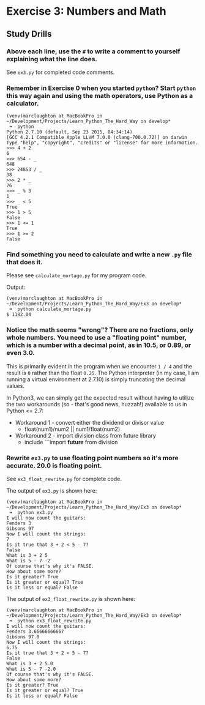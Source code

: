 # Exercise 3: Numbers and Math
## Study Drills
### Above each line, use the ```#``` to write a comment to yourself explaining what the line does.
See ```ex3.py``` for completed code comments.
### Remember in Exercise 0 when you started ```python```? Start ```python``` this way again and using the math operators, use Python as a calculator.
```
(venv)marclaughton at MacBookPro in ~/Development/Projects/Learn_Python_The_Hard_Way on develop*
 ➜  python
Python 2.7.10 (default, Sep 23 2015, 04:34:14)
[GCC 4.2.1 Compatible Apple LLVM 7.0.0 (clang-700.0.72)] on darwin
Type "help", "copyright", "credits" or "license" for more information.
>>> 4 + 2
6
>>> 654 - _
648
>>> 24853 / _
38
>>> 2 * _
76
>>> _ % 3
1
>>> _ < 5
True
>>> 1 > 5
False
>>> 1 <= 1
True
>>> 1 >= 2
False
```
### Find something you need to calculate and write a new ```.py``` file that does it.
Please see ```calculate_mortage.py``` for my program code.

Output:
```
(venv)marclaughton at MacBookPro in ~/Development/Projects/Learn_Python_The_Hard_Way/Ex3 on develop*
 ➜  python calculate_mortage.py
$ 1182.04
```
### Notice the math seems "wrong"? There are no fractions, only whole numbers. You need to use a "floating point" number, which is a number with a decimal point, as in 10.5, or 0.89, or even 3.0.
This is primarily evident in the program when we encounter ```1 / 4``` and the result is ```0``` rather than the float ```0.25```. The Python interpreter (in my case, I am running a virtual environment at 2.7.10) is simply truncating the decimal values.

In Python3, we can simply get the expected result without having to utilize the two workarounds (so - that's good news, huzzah!) available to us in Python <= 2.7:

- Workaround 1 - convert either the dividend or divisor value
    - float(num1)/num2 || num1/float(num2)
- Workaround 2 - import division class from future library
    - include ```import __future__ from division

### Rewrite ```ex3.py``` to use floating point numbers so it's more accurate. 20.0 is floating point.
See ```ex3_float_rewrite.py``` for complete code.

The output of ```ex3.py``` is shown here:
```
(venv)marclaughton at MacBookPro in ~/Development/Projects/Learn_Python_The_Hard_Way/Ex3 on develop*
 ➜  python ex3.py
I will now count the guitars:
Fenders 3
Gibsons 97
Now I will count the strings:
7
Is it true that 3 + 2 < 5 - 7?
False
What is 3 + 2 5
What is 5 - 7 -2
Of course that's why it's FALSE.
How about some more?
Is it greater? True
Is it greater or equal? True
Is it less or equal? False
```
The output of ```ex3_float_rewrite.py``` is shown here:
```
(venv)marclaughton at MacBookPro in ~/Development/Projects/Learn_Python_The_Hard_Way/Ex3 on develop*
 ➜  python ex3_float_rewrite.py
I will now count the guitars:
Fenders 3.66666666667
Gibsons 97.0
Now I will count the strings:
6.75
Is it true that 3 + 2 < 5 - 7?
False
What is 3 + 2 5.0
What is 5 - 7 -2.0
Of course that's why it's FALSE.
How about some more?
Is it greater? True
Is it greater or equal? True
Is it less or equal? False
```
